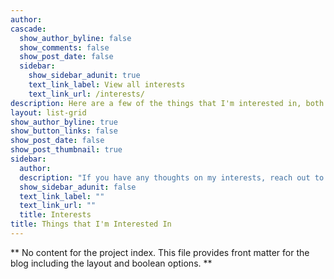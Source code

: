```yaml
---
author:
cascade:
  show_author_byline: false
  show_comments: false
  show_post_date: false
  sidebar:
    show_sidebar_adunit: true
    text_link_label: View all interests
    text_link_url: /interests/
description: Here are a few of the things that I'm interested in, both academically and not.
layout: list-grid
show_author_byline: true
show_button_links: false
show_post_date: false
show_post_thumbnail: true
sidebar:
  author:
  description: "If you have any thoughts on my interests, reach out to me!"
  show_sidebar_adunit: false
  text_link_label: ""
  text_link_url: ""
  title: Interests
title: Things that I'm Interested In
---
```


** No content for the project index. This file provides front matter for the blog including the layout and boolean options. **

